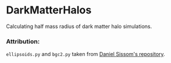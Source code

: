 # DarkMatterHalos
Calculating half mass radius of dark matter halo simulations.

### Attribution:
`ellipsoids.py` and `bgc2.py` taken from [Daniel Sissom's repository](https://github.com/djsissom).
